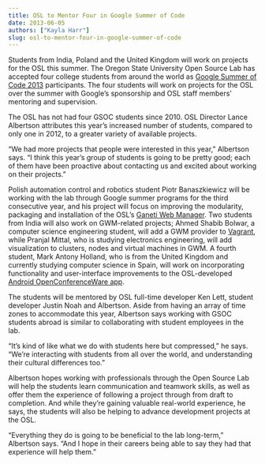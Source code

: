 ```yaml
---
title: OSL to Mentor Four in Google Summer of Code
date: 2013-06-05
authors: ["Kayla Harr"]
slug: osl-to-mentor-four-in-google-summer-of-code
---
```


Students from India, Poland and the United Kingdom will work on projects for the OSL this summer. The Oregon State
University Open Source Lab has accepted four college students from around the world as
[Google Summer of Code 2013](http://www.google-melange.com/gsoc/org/google/gsoc2013/osuosl) participants. The four
students will work on projects for the OSL over the summer with Google’s sponsorship and OSL staff members’ mentoring
and supervision.

The OSL has not had four GSOC students since 2010. OSL Director Lance Albertson attributes this year’s increased number
of students, compared to only one in 2012, to a greater variety of available projects.

“We had more projects that people were interested in this year,” Albertson says. “I think this year’s group of students
is going to be pretty good; each of them have been proactive about contacting us and excited about working on their
projects.”

Polish automation control and robotics student Piotr Banaszkiewicz will be working with the lab through Google summer
programs for the third consecutive year, and his project will focus on improving the modularity, packaging and
installation of the OSL’s [Ganeti Web Manager](https://code.osuosl.org/projects/ganeti-webmgr). Two students from India
will also work on GWM-related projects; Ahmed Shabib Bolwar, a computer science engineering student, will add a GWM
provider to [Vagrant](http://www.vagrantup.com/), while Pranjal Mittal, who is studying electronics engineering, will
add visualization to clusters, nodes and virtual machines in GWM. A fourth student, Mark Antony Holland, who is from the
United Kingdom and currently studying computer science in Spain, will work on incorporating functionality and
user-interface improvements to the OSL-developed
[Android OpenConferenceWare app](https://github.com/osuosl/ocw-android).

The students will be mentored by OSL full-time developer Ken Lett, student developer Justin Noah and Albertson. Aside
from having an array of time zones to accommodate this year, Albertson says working with GSOC students abroad is similar
to collaborating with student employees in the lab.

“It’s kind of like what we do with students here but compressed,” he says. “We’re interacting with students from all
over the world, and understanding their cultural differences too.”

Albertson hopes working with professionals through the Open Source Lab will help the students learn communication and
teamwork skills, as well as offer them the experience of following a project through from draft to completion. And while
they’re gaining valuable real-world experience, he says, the students will also be helping to advance development
projects at the OSL.

“Everything they do is going to be beneficial to the lab long-term,” Albertson says. “And I hope in their careers being
able to say they had that experience will help them.”
